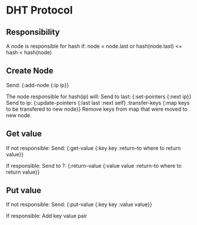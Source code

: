 # DHT Protocol


## Responsibility

A node is responsible for hash if:
  node = node.last
  or
  hash(node.last) <= hash < hash(node)

## Create Node

Send:
{:add-node
  {:ip ip}}

The node responsible for hash(ip) will:
  Send to last:
    {:set-pointers
      {:next ip}}
  Send to ip:
    {:update-pointers
      {:last last
       :next self}
     :transfer-keys
      {:map keys to be transfered to new node}}
  Remove keys from map that were moved to new node.

## Get value

If not responsible:
  Send:
    {:get-value
      {:key key
       :return-to where to return value}}

If responsible:
  Send to ?:
    {:return-value
      {:value value
       :return-to where to return value}}

## Put value

If not responsible:
  Send:
    {:put-value
      {:key key
       :value value}}

If responsible:
  Add key value pair




